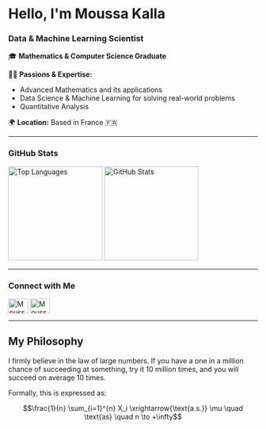 # Hello, I'm Moussa Kalla 

### **Data & Machine Learning Scientist**

🎓 **Mathematics & Computer Science Graduate** 

👨‍💻 **Passions & Expertise:**  
- Advanced Mathematics and its applications  
- Data Science & Machine Learning for solving real-world problems  
- Quantitative Analysis 

🌍 **Location:** Based in France 🇫🇷  

---

### **GitHub Stats**

<div>
  <img height="190em" src="https://github-readme-stats.vercel.app/api/top-langs/?username=Moussa-Kalla&layout=compact&langs_count=7&border_color=22272e&bg_color=22272e&title_color=8f989f&text_color=8f989f&icon_color=b55c5e" alt="Top Languages"/>
  <img height="190em" src="https://github-readme-stats.vercel.app/api?username=Moussa-Kalla&show_icons=true&border_color=22272e&bg_color=22272e&title_color=8f989f&icon_color=b55c5e&text_color=8f989f&include_all_commits=true&count_private=true" alt="GitHub Stats"/>
</div>

---

### **Connect with Me**
<a href="https://www.linkedin.com/in/moussa-kalla" target="_blank"><img align="center" src="https://raw.githubusercontent.com/rahuldkjain/github-profile-readme-generator/master/src/images/icons/Social/linked-in-alt.svg" alt="Moussa Kalla" height="30" width="40"/></a>
<a href="https://github.com/Moussa-Kalla" target="_blank"><img align="center" src="https://raw.githubusercontent.com/rahuldkjain/github-profile-readme-generator/master/src/images/icons/Social/github.svg" alt="Moussa Kalla" height="30" width="40"/></a>

---

## My Philosophy

I firmly believe in the law of large numbers. If you have a one in a million chance of succeeding at something, try it 10 million times, and you will succeed on average 10 times.

Formally, this is expressed as:

$$\frac{1}{n} \sum_{i=1}^{n} X_i \xrightarrow{\text{a.s.}} \mu \quad \text{as} \quad n \to +\infty$$
